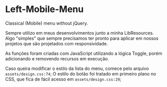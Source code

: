 # Left-Mobile-Menu
Classical (Mobile) menu without jQuery.

Sempre utilizo em meus desenvolvimentos junto a minha LibResources.
Algo "simples" que sempre precisamos ter pronto para aplicar em nossos projetos que são projetados com responsividade.

As funções foram criadas com JavaScript utilizando a lógica Toggle, porém adicionando e removendo recursos em execução.

Caso queira modificar o estilo da lista do menu, comece pelo arquivo `assets/design.css:74`;
O estilo do botão foi tratado em primeiro plano no CSS, que fica de fácil acesso em `assets/design.css:29`;
